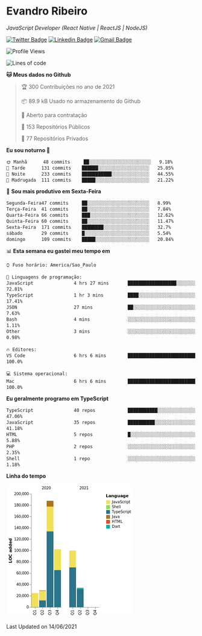 # Evandro **Ribeiro**

*JavaScript Developer (React Native | ReactJS | NodeJS)*

[![Twitter Badge](https://img.shields.io/badge/-@ribeiroevandro-201B2D?style=flat-square&labelColor=201B2D&logo=twitter&logoColor=white&link=https://twitter.com/ribeiroevandro)](https://twitter.com/ribeiroevandro) 
[![Linkedin Badge](https://img.shields.io/badge/-Evandro%20Ribeiro-201B2D?style=flat-square&logo=Linkedin&logoColor=white&link=https://www.linkedin.com/in/ribeiroevandro)](https://www.linkedin.com/in/ribeiroevandro) 
[![Gmail Badge](https://img.shields.io/badge/-oi@ribeiroevandro.com.br-201B2D?style=flat-square&logo=Gmail&logoColor=white&link=mailto:oi@ribeiroevandro.com.br)](mailto:oi@ribeiroevandro.com.br)


<!--START_SECTION:waka-->
![Profile Views](http://img.shields.io/badge/Visualizac%C3%B5es%20do%20perfil-7-blue)

![Lines of code](https://img.shields.io/badge/Desde%20o%20Hello%20World%20eu%20escrevi-478216%20linhas%20de%20c%C3%B3digo-blue)

**🐱 Meus dados no Github** 

> 🏆 300 Contribuições no ano de 2021
 > 
> 📦 89.9 kB Usado no armazenamento do Github 
 > 
> 💼 Aberto para contratação
 > 
> 📜 153 Repositórios Públicos 
 > 
> 🔑 77 Repositórios Privados  
 > 
**Eu sou noturno 🦉** 

```text
🌞 Manhã      48 commits     ██░░░░░░░░░░░░░░░░░░░░░░░   9.18% 
🌆 Tarde      131 commits    ██████░░░░░░░░░░░░░░░░░░░   25.05% 
🌃 Noite      233 commits    ███████████░░░░░░░░░░░░░░   44.55% 
🌙 Madrugada  111 commits    █████░░░░░░░░░░░░░░░░░░░░   21.22%

```
📅 **Sou mais produtivo em Sexta-Feira** 

```text
Segunda-Feira47 commits     ██░░░░░░░░░░░░░░░░░░░░░░░   8.99% 
Terça-Feira  41 commits     ██░░░░░░░░░░░░░░░░░░░░░░░   7.84% 
Quarta-Feira 66 commits     ███░░░░░░░░░░░░░░░░░░░░░░   12.62% 
Quinta-Feira 60 commits     ██░░░░░░░░░░░░░░░░░░░░░░░   11.47% 
Sexta-Feira  171 commits    ████████░░░░░░░░░░░░░░░░░   32.7% 
sábado       29 commits     █░░░░░░░░░░░░░░░░░░░░░░░░   5.54% 
domingo      109 commits    █████░░░░░░░░░░░░░░░░░░░░   20.84%

```


📊 **Esta semana eu gastei meu tempo em** 

```text
⌚︎ Fuso horário: America/Sao_Paulo

💬 Linguagens de programação: 
JavaScript               4 hrs 27 mins       ██████████████████░░░░░░░   72.81% 
TypeScript               1 hr 3 mins         ████░░░░░░░░░░░░░░░░░░░░░   17.41% 
JSON                     27 mins             ██░░░░░░░░░░░░░░░░░░░░░░░   7.63% 
Bash                     4 mins              ░░░░░░░░░░░░░░░░░░░░░░░░░   1.11% 
Other                    3 mins              ░░░░░░░░░░░░░░░░░░░░░░░░░   0.98%

🔥 Editores: 
VS Code                  6 hrs 6 mins        █████████████████████████   100.0%

💻 Sistema operacional: 
Mac                      6 hrs 6 mins        █████████████████████████   100.0%

```

**Eu geralmente programo em TypeScript** 

```text
TypeScript               40 repos            ███████████░░░░░░░░░░░░░░   47.06% 
JavaScript               35 repos            ██████████░░░░░░░░░░░░░░░   41.18% 
HTML                     5 repos             █░░░░░░░░░░░░░░░░░░░░░░░░   5.88% 
PHP                      2 repos             ░░░░░░░░░░░░░░░░░░░░░░░░░   2.35% 
Shell                    1 repo              ░░░░░░░░░░░░░░░░░░░░░░░░░   1.18%

```


**Linha do tempo**

![Chart not found](https://raw.githubusercontent.com/ribeiroevandro/ribeiroevandro/master/charts/bar_graph.png) 


 Last Updated on 14/06/2021
<!--END_SECTION:waka-->
